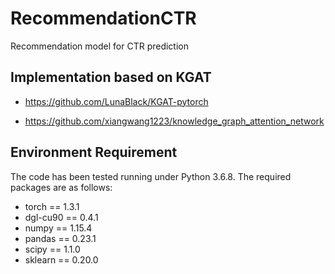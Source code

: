 # RecommendationCTR
Recommendation model for CTR prediction

## Implementation based on KGAT

* https://github.com/LunaBlack/KGAT-pytorch

* https://github.com/xiangwang1223/knowledge_graph_attention_network

## Environment Requirement
The code has been tested running under Python 3.6.8. The required packages are as follows:
* torch == 1.3.1
* dgl-cu90 == 0.4.1
* numpy == 1.15.4
* pandas == 0.23.1
* scipy == 1.1.0
* sklearn == 0.20.0

